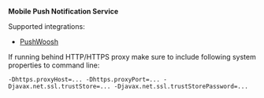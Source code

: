 **Mobile Push Notification Service**

Supported integrations:

- [PushWoosh](https://www.pushwoosh.com/)

If running behind HTTP/HTTPS proxy make sure to include following system properties to command line:

`-Dhttps.proxyHost=... -Dhttps.proxyPort=... -Djavax.net.ssl.trustStore=... -Djavax.net.ssl.trustStorePassword=...`



